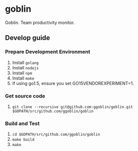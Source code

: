 # goblin
Goblin. Team productivity monitor.

## Develop guide

### Prepare Development Environment

1. Install `golang`
1. Install `nodejs`
1. Install `npm`
1. Install `make`
2. If using go1.5, ensure you set GO15VENDOREXPERIMENT=1.

### Get source code

1. `git clone --recursive git@github.com:ggoblin/goblin.git $GOPATH/src/github.com/ggoblin/goblin`

### Build and Test

1. `cd $GOPATH/src/github.com/ggoblin/goblin`
1. `make build`
1. `make `
